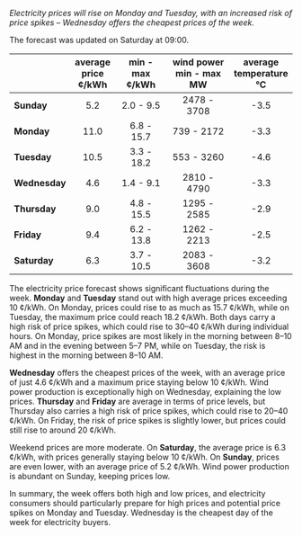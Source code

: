 *Electricity prices will rise on Monday and Tuesday, with an increased risk of price spikes – Wednesday offers the cheapest prices of the week.*

The forecast was updated on Saturday at 09:00.

|        | average<br>price<br>¢/kWh | min - max<br>¢/kWh | wind power<br>min - max<br>MW | average<br>temperature<br>°C |
|:-------------|:----------------:|:----------------:|:-------------:|:-------------:|
| **Sunday** | 5.2 | 2.0 - 9.5 | 2478 - 3708 | -3.5 |
| **Monday** | 11.0 | 6.8 - 15.7 | 739 - 2172 | -3.3 |
| **Tuesday** | 10.5 | 3.3 - 18.2 | 553 - 3260 | -4.6 |
| **Wednesday** | 4.6 | 1.4 - 9.1 | 2810 - 4790 | -3.3 |
| **Thursday** | 9.0 | 4.8 - 15.5 | 1295 - 2585 | -2.9 |
| **Friday** | 9.4 | 6.2 - 13.8 | 1262 - 2213 | -2.5 |
| **Saturday** | 6.3 | 3.7 - 10.5 | 2083 - 3608 | -3.2 |

The electricity price forecast shows significant fluctuations during the week. **Monday** and **Tuesday** stand out with high average prices exceeding 10 ¢/kWh. On Monday, prices could rise to as much as 15.7 ¢/kWh, while on Tuesday, the maximum price could reach 18.2 ¢/kWh. Both days carry a high risk of price spikes, which could rise to 30–40 ¢/kWh during individual hours. On Monday, price spikes are most likely in the morning between 8–10 AM and in the evening between 5–7 PM, while on Tuesday, the risk is highest in the morning between 8–10 AM.

**Wednesday** offers the cheapest prices of the week, with an average price of just 4.6 ¢/kWh and a maximum price staying below 10 ¢/kWh. Wind power production is exceptionally high on Wednesday, explaining the low prices. **Thursday** and **Friday** are average in terms of price levels, but Thursday also carries a high risk of price spikes, which could rise to 20–40 ¢/kWh. On Friday, the risk of price spikes is slightly lower, but prices could still rise to around 20 ¢/kWh.

Weekend prices are more moderate. On **Saturday**, the average price is 6.3 ¢/kWh, with prices generally staying below 10 ¢/kWh. On **Sunday**, prices are even lower, with an average price of 5.2 ¢/kWh. Wind power production is abundant on Sunday, keeping prices low.

In summary, the week offers both high and low prices, and electricity consumers should particularly prepare for high prices and potential price spikes on Monday and Tuesday. Wednesday is the cheapest day of the week for electricity buyers.
